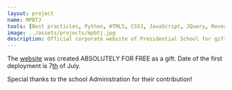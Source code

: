 ```yaml
---
layout: project
name: MPBTJ
tools: [Best practicles, Python, HTML5, CSS3, JavaScript, JQuery, RevealJS, Icons8]
image: ../assets/projects/mpbtj.jpg
description: Official corporate website of Presidential School for gifted students in Buston, Sughd region, Tajikistan
---
```


The <a href="https://mpbtj.online" target="_blank" rel="noopener noreferrer nofollow external">website</a> was created <span class="h3 text-success">ABSOLUTELY FOR FREE</span> as a gift. Date of the first deployment is 7<u>th</u> of July.

Special thanks to the school Administration for their contribution!